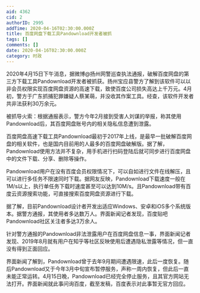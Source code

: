 ```yaml
---
aid: 4362
cid: 2
authorID: 2995
addTime: 2020-04-16T02:30:00.000Z
title: 百度网盘下载工具Pandownload开发者被抓
tags: []
comments: []
date: 2020-04-16T02:30:00.000Z
category: 时政
---
```


2020年4月15日下午消息，据微博@扬州网警巡查执法通报，破解百度网盘的第三方下载工具Pandownload开发者被抓获。扬州宝应县警方了解到该软件可以以非会员权限实现百度网盘资源的高速下载，致使百度公司损失高达上千万元。4月初，警方于广东抓捕犯罪嫌疑人蔡某萌，并没收其作案工具。经查，该软件开发者共非法获利30万余元。

被抓导火索：根据通报表示，警方今年2月接到受害人刘谋的举报，称其使用Pandownload后，其百度网盘账号内的相关隐私信息遭到泄露。

百度网盘高速下载工具Pandownload最初于2017年上线，是最早一批破解百度网盘的相关软件，也是国内目前用的人最多的百度网盘破解版。据了解，Pandownload使用方法并不复杂，用手机进行扫码登陆后就可同步进行百度网盘中的文件下载、分享、删除等操作。

Pandownload用户在没有百度会员权限情况下，可以自如进行文件在线解压，且可以进行多任务不限速同时下载。据网友反映，Pandownload下载速度一般在1M/s以上，执行单任务下载时速度甚至可以达到10M/s。且Pandownload带有百度云资源搜索功能，可直接搜索百度网盘资源进行下载。

据了解，目前Pandownload设计者开发出适应Windows、安卓和iOS多个系统版本。据警方通报，其使用者多达数万人。界面新闻记者发现，百度贴吧Pandownload社区关注者多达3万余人。

针对警方通报的Pandownload非法泄露用户在百度网盘信息一事，界面新闻记者发现、2019年8月就有用户在知乎等社区反映使用后遭遇隐私泄露等情况，但一直没有得到正面回应。

界面新闻了解到，Pandownload曾于去年9月期间遭遇限速，此后一度恢复。随后Pandownload又于今年3月中旬宣布暂停服务，声称一周内恢复，但此后一直未能正常运转。4月15日晚，Pandownload已经完全停止服务，且其官方网站无法打开。界面新闻就此事问询百度，截至发稿，百度表示对此事暂无官方回应。
